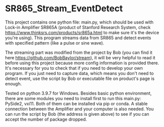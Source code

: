# SR865_Stream_EventDetect

This project contains one python file: main.py, which should be used with Lock-in Amplifier SR865A (product of Stanford Research System, check https://www.thinksrs.com/products/sr865a.html to make sure it's the device you're using). This program streams data from SR865 and detect events with specified pattern (like a pulse or sine wave).

The streaming part was modified from the project by Bob (you can find it here https://github.com/BobBaylor/stream), it will be very helpful to read it before using this project because more config information is provided there. It's necessary for you to check that if you need to develop your own program. If you just need to capture data, which means you don't need to detect event, use the script by Bob or executable file on product's page is enough.


Tested on python 3.9.7 for Windows.
Besides basic python environment, there are some modules you need to install first to run this main.py: PySide2, vxi11. Both of them can be installed via pip or conda.
A stable connection between the Amplifier and your computer is also needed. You can run the script by Bob (the address is given above) to see if you can accept the number of package dropped.
